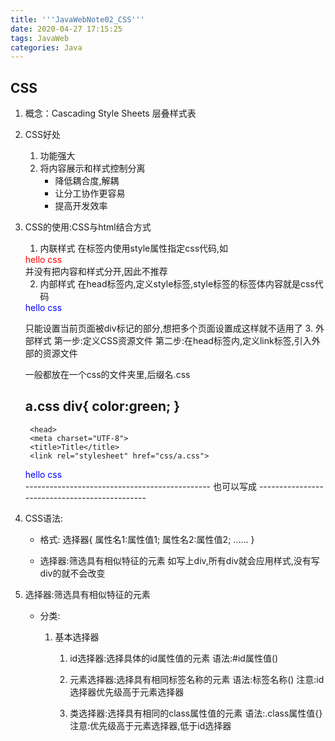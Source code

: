 ```yaml
---
title: '''JavaWebNote02_CSS'''
date: 2020-04-27 17:15:25
tags: JavaWeb
categories: Java
---
```

## CSS
1. 概念：Cascading Style Sheets 层叠样式表

<!--more-->

2. CSS好处
	1. 功能强大
	2. 将内容展示和样式控制分离
		* 降低耦合度,解耦
		* 让分工协作更容易
		* 提高开发效率
	
3. CSS的使用:CSS与html结合方式
	1. 内联样式
	在标签内使用style属性指定css代码,如
	<div style="color:red;">hello css</div>
	并没有把内容和样式分开,因此不推荐
	
	2. 内部样式
	在head标签内,定义style标签,style标签的标签体内容就是css代码
	<head>
		<meta charset="UTF-8">
		<title>Title</title>
		<style>
			div{
				color:blue; //被div包裹的内容就会变成蓝色
			}
		</style>
	
	</head>
	
	<body>
	
	<div>hello css</div>
	</body>
	
	只能设置当前页面被div标记的部分,想把多个页面设置成这样就不适用了
	3. 外部样式
	第一步:定义CSS资源文件
	第二步:在head标签内,定义link标签,引入外部的资源文件
	
	一般都放在一个css的文件夹里,后缀名.css
	
	a.css
	div{
		color:green;
	}
	----------------------------------------------
	
		<head>
		<meta charset="UTF-8">
		<title>Title</title>
		<link rel="stylesheet" href="css/a.css">
	
	</head>
	
	<body>
	
	<div>hello css</div>
	</body>
	----------------------------------------------
	也可以写成
	<style>
		@import"css/a.css";
	</style>
	----------------------------------------------
	
	
4. CSS语法:
	* 格式:
		选择器{
			属性名1:属性值1;
			属性名2:属性值2;
			......
		}
		
	* 选择器:筛选具有相似特征的元素
		如写上div,所有div就会应用样式,没有写div的就不会改变
	
	
5. 选择器:筛选具有相似特征的元素
	* 分类:
		1. 	基本选择器
			1. id选择器:选择具体的id属性值的元素
				语法:#id属性值()
				

			2. 元素选择器:选择具有相同标签名称的元素
				语法:标签名称()
				注意:id选择器优先级高于元素选择器
			3. 类选择器:选择具有相同的class属性值的元素
				语法:.class属性值{}
				注意:优先级高于元素选择器,低于id选择器
			<head>
				<meta charset="UTF-8">
				<title>Title</title>
				<style>
					#div1{
						color:red; //只有id为div1的部分才会改变
					}
					
					div{
						color:green;   //应用于所有div标记的部分,但id选择器优先级高于元素选择器,所以id选择器部分不会被覆盖
					}
					
					.cls1{
						color:blue;
					}
				</style>
	
			</head>
	
			<body>
	
			<div id="div1">hello css</div>
			<div>hello</div>
			
			<p class="cls1">无名剑</p>
			
			</body>
				
		2. 扩展选择器
			1. 选择所有元素:
				*语法: *{}
			2. 并集选择器:
				*语法:选择器1,选择器2{}
				
			3. 子选择器:筛选选择器1元素下的选择器2元素
				*语法:选择器1 选择器2{}
		
			4. 父选择器：筛选选择器2的父选择器1元素
				*语法：选择器1 > 选择器2{}
		
			5. 属性选择器: 选择元素名称, 属性名=属性值的元素
				*语法: 元素名称[属性名='属性值']{}
			
			6. 伪类选择器: 选择一些元素具有的状态
				*语法: 元素:状态{}
				*如: <a>
					*状态:
						link: 初始化的状态
						visited: 被访问过的状态
						active: 正在访问状态
						hover: 鼠标悬浮状态
						
			<head>
				<meta charset="UTF-8">
				<title>扩展选择器</title>
				<style>
					子选择器, 只有在div下的p标签
					div p{
						color:red;
					}
					
					父选择器, 只有p上的div会变
					div > p{
						border: 1px solid;
					}
					
					属性选择器,只有type符合的才会变
					input[type='text']{
						border: 5px solid;
					}
					
					改变超链接各种不同状态的属性
					a:link{
						color:pink
					}
					a:hover{
						color:green
					}
					a:active{
						color:yellow
					}
					a:visited{
						color:red
					}
				</style>
			</head>
			<body>

				<div>
					<p>无名剑主</p>
				</div>

				<p>虎啸飞剑式</p>

				<div>恒山松岳</div>

				<input type = "text">
				<input type = "password">

				<br>  <br>

				<a href="#">洗髓经</a>

			</body>
6. 属性
	1. 字体, 文本
		font-size: 字体大小
		color: 文本颜色
		text-align: 对齐方式
		line-height: 行高
		......
	2. 背景
		background
	3. 边框
		boder: 边框
	4. 尺寸
		width
		height
	5. 盒子模型: 控制布局
		margin: 外边距
		padding: 内边距
			默认情况下内边距会影响整个盒子大小
			需要设置box-sizing: border-box;
			
		float: 浮动
			left
			right
		
<head>
    <meta charset="UTF-8">
    <title>Title</title>

    <style>
        div{
            border: 1px solid red;
            width: 100px
        }

        .div1{
            width: 100px;
            height: 100px;

            /*
            对于内盒,就可以直接设置外边距让其居中
            margin: 50px; */
        }

        .div2{
            width: 200px;
            height: 200px;

            /*
                如果设置外盒内边距,其大小容易改变
                设置合资的属性,让长宽就是最终大小
            */
            padding: 50px;
            box-sizing: border-box;
        }

        .div3{
            float: left;
        }
        .div4{
            float: left;
        }

        .div5{
            float: right;
        }
    </style>

</head>
<body>

    <div class="div2">
        <div class="div1"></div>
    </div>

    <div class="div3">aaaa</div>
    <div class="div4">bbbb</div>
    <div class="div5">cccc</div>

</body>
	
	
## CSS案例 注册页面
<!DOCTYPE html>
<html lang="en">
<head>
    <meta charset="UTF-8">
    <title>注册页面</title>

    <style>

        *{
            margin: 0px;
            padding: 0px;
            box-sizing: border-box
        }
        body{
            background: url('../image/background.jpg') no-repeat center;
        }


        .rg_layout{
            width: 900px;
            height: 500px;
            border: 5px solid #EEEEEE;
            background-color: white;
            /* 让div水平居中*/
            margin: auto;
            margin-top: 15px;
        }

        .rg_left{

            float: left;
            margin: 15px;
        }

        .rg_left p:first-child{
            color:#FFD026;
            font-size:20px;
        }

        .rg_left p:last-child{
            color:#A6A6A6;
            font-size:20px;
        }

        .rg_center{

            float: left;

            width: 450px;
        }

        .rg_right{

            float: right;
            margin: 15px;
        }

        .rg_right p{
            font-size:15px;
        }

        .rg_right p a{
            color:pink;
        }

        .td_left{
            width: 100px;
            text-align: right;
            height: 45px;
        }

        .td_right{
            padding-left: 50px;

        }


        #user,#password,#email,#name,#tel,#birthday,#checkcode{
            width: 251px;
            height: 32px;
            border: 1px solid #A6A6A6;
            /*设置边框圆角*/
            border-radius: 5px;
            padding-left: 10px

        }

        #checkcode{width:100px;}

        #img_checked{
            width: 100px;
            vertical-align: middle;
        }

        #btn_sub{
            width: 150px;
            height: 40px;
            background-color: #FFD026;
            border: 1px solid #FFD026;
        }

    </style>



</head>
<body>

    <div class="rg_layout">
        <div class="rg_left">
            <p>新用户注册</p>
            <p>USER REGISTER</p>


        </div>

        <div class="rg_center">
            <div class="rg_form">
                <form action="#" method = "post">
                    <table>
                        <tr>
                            <td class="td_left"><label for="user">用户名</label></td>
                            <td class="td_right"><input type="text" name="username" id="user" placeholder="请输入用户名"></td>
                        </tr>

                        <tr>
                            <td class="td_left"><label for="password">密码</label></td>
                            <td class="td_right"><input type="password" name="password" id="password" placeholder="请输入密码"></td>
                        </tr>

                        <tr>
                            <td class="td_left"><label for="email">Email</label></td>
                            <td class="td_right"><input type="email" name="email" id="email" placeholder="请输入邮箱"></td>
                        </tr>

                        <tr>
                            <td class="td_left"><label for="name">姓名</label></td>
                            <td class="td_right"><input type="text" name="name" id="name" placeholder="请输入姓名"></td>
                        </tr>

                        <tr>
                            <td class="td_left"><label for="tel">手机号</label></td>
                            <td class="td_right"><input type="text" name="tel" id="tel" placeholder="请输入手机号"></td>
                        </tr>

                        <tr>
                            <td class="td_left">性别</td>
                            <td class="td_right"><input type="radio" name="gender" value="male">男
                                <input type="radio" name="gender" value="female">女 </td>
                        </tr>

                        <tr>
                            <td class="td_left"><label for="birthday">出生日期</label></td>
                            <td class="td_right"><input type="date" name="birthday" id="birthday" placeholder="请输入出生日期"></td>
                        </tr>

                        <tr>
                            <td class="td_left"><label for="checkcode">验证码</label></td>
                            <td class="td_right"><input type="text" name="checkcode" id="checkcode" placeholder="请输入验证码">
                                <img id="img_checked" src="img/">
                            </td>
                        </tr>

                        <tr>
                            <td colspan="2" align="center"><input type="submit" value="注册" id="btn_sub"> </td>
                        </tr>

                    </table>
                </form>

            </div>



        </div>



        <div class="rg_right">
            <p>已有账号<a href="#">立即登录</a> </p>
        </div>




    </div>


</body>
</html>